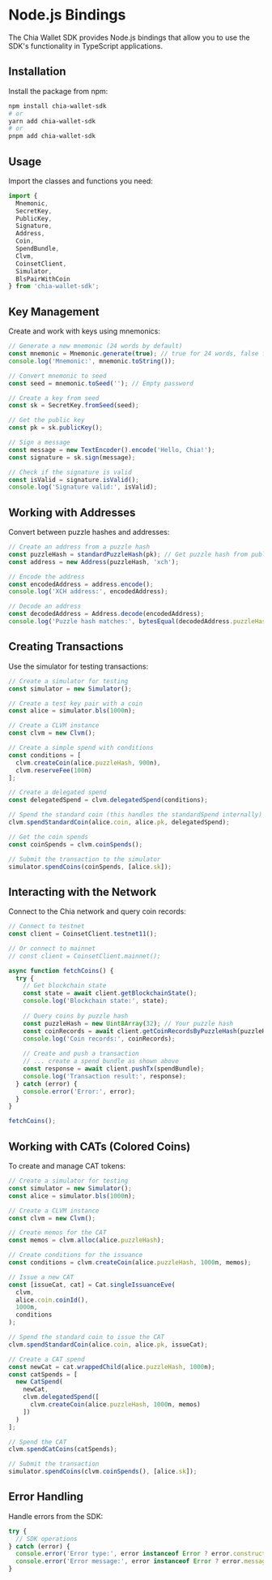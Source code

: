 # Node.js Bindings

The Chia Wallet SDK provides Node.js bindings that allow you to use the SDK's functionality in TypeScript applications.

## Installation

Install the package from npm:

```bash
npm install chia-wallet-sdk
# or
yarn add chia-wallet-sdk
# or
pnpm add chia-wallet-sdk
```

## Usage

Import the classes and functions you need:

```typescript
import {
  Mnemonic,
  SecretKey,
  PublicKey,
  Signature,
  Address,
  Coin,
  SpendBundle,
  Clvm,
  CoinsetClient,
  Simulator,
  BlsPairWithCoin
} from 'chia-wallet-sdk';
```

## Key Management

Create and work with keys using mnemonics:

```typescript
// Generate a new mnemonic (24 words by default)
const mnemonic = Mnemonic.generate(true); // true for 24 words, false for 12 words
console.log('Mnemonic:', mnemonic.toString());

// Convert mnemonic to seed
const seed = mnemonic.toSeed(''); // Empty password

// Create a key from seed
const sk = SecretKey.fromSeed(seed);

// Get the public key
const pk = sk.publicKey();

// Sign a message
const message = new TextEncoder().encode('Hello, Chia!');
const signature = sk.sign(message);

// Check if the signature is valid
const isValid = signature.isValid();
console.log('Signature valid:', isValid);
```

## Working with Addresses

Convert between puzzle hashes and addresses:

```typescript
// Create an address from a puzzle hash
const puzzleHash = standardPuzzleHash(pk); // Get puzzle hash from public key
const address = new Address(puzzleHash, 'xch');

// Encode the address
const encodedAddress = address.encode();
console.log('XCH address:', encodedAddress);

// Decode an address
const decodedAddress = Address.decode(encodedAddress);
console.log('Puzzle hash matches:', bytesEqual(decodedAddress.puzzleHash, puzzleHash));
```

## Creating Transactions

Use the simulator for testing transactions:

```typescript
// Create a simulator for testing
const simulator = new Simulator();

// Create a test key pair with a coin
const alice = simulator.bls(1000n);

// Create a CLVM instance
const clvm = new Clvm();

// Create a simple spend with conditions
const conditions = [
  clvm.createCoin(alice.puzzleHash, 900n),
  clvm.reserveFee(100n)
];

// Create a delegated spend
const delegatedSpend = clvm.delegatedSpend(conditions);

// Spend the standard coin (this handles the standardSpend internally)
clvm.spendStandardCoin(alice.coin, alice.pk, delegatedSpend);

// Get the coin spends
const coinSpends = clvm.coinSpends();

// Submit the transaction to the simulator
simulator.spendCoins(coinSpends, [alice.sk]);
```

## Interacting with the Network

Connect to the Chia network and query coin records:

```typescript
// Connect to testnet
const client = CoinsetClient.testnet11();

// Or connect to mainnet
// const client = CoinsetClient.mainnet();

async function fetchCoins() {
  try {
    // Get blockchain state
    const state = await client.getBlockchainState();
    console.log('Blockchain state:', state);
    
    // Query coins by puzzle hash
    const puzzleHash = new Uint8Array(32); // Your puzzle hash
    const coinRecords = await client.getCoinRecordsByPuzzleHash(puzzleHash);
    console.log('Coin records:', coinRecords);
    
    // Create and push a transaction
    // ... create a spend bundle as shown above
    const response = await client.pushTx(spendBundle);
    console.log('Transaction result:', response);
  } catch (error) {
    console.error('Error:', error);
  }
}

fetchCoins();
```

## Working with CATs (Colored Coins)

To create and manage CAT tokens:

```typescript
// Create a simulator for testing
const simulator = new Simulator();
const alice = simulator.bls(1000n);

// Create a CLVM instance
const clvm = new Clvm();

// Create memos for the CAT
const memos = clvm.alloc(alice.puzzleHash);

// Create conditions for the issuance
const conditions = clvm.createCoin(alice.puzzleHash, 1000n, memos);

// Issue a new CAT
const [issueCat, cat] = Cat.singleIssuanceEve(
  clvm, 
  alice.coin.coinId(), 
  1000n, 
  conditions
);

// Spend the standard coin to issue the CAT
clvm.spendStandardCoin(alice.coin, alice.pk, issueCat);

// Create a CAT spend
const newCat = cat.wrappedChild(alice.puzzleHash, 1000n);
const catSpends = [
  new CatSpend(
    newCat,
    clvm.delegatedSpend([
      clvm.createCoin(alice.puzzleHash, 1000n, memos)
    ])
  )
];

// Spend the CAT
clvm.spendCatCoins(catSpends);

// Submit the transaction
simulator.spendCoins(clvm.coinSpends(), [alice.sk]);
```

## Error Handling

Handle errors from the SDK:

```typescript
try {
  // SDK operations
} catch (error) {
  console.error('Error type:', error instanceof Error ? error.constructor.name : typeof error);
  console.error('Error message:', error instanceof Error ? error.message : String(error));
}
```
